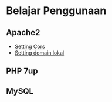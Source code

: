 # Belajar Penggunaan

## Apache2

* [Setting Cors](apache2/setting-cors-for-website.md)
* [Setting domain lokal](apache2/setting-domain-local.md)

## PHP 7up

## MySQL 


